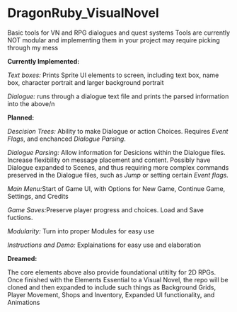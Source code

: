 # DragonRuby_VisualNovel
Basic tools for VN and RPG dialogues and quest systems
Tools are currently NOT modular and implementing them in your project may require picking through my mess

<b>Currently Implemented:</b>



<i>Text boxes:</i> Prints Sprite UI elements to screen, including text box, name box, character portrait and larger background portrait

<i>Dialogue:</i> runs through a dialogue text file and prints the parsed information into the above/n

<b>Planned:</b>



<i>Descision Trees:</i> Ability to make Dialogue or action Choices. Requires <i>Event Flags</i>, and enchanced <i>Dialogue Parsing</i>.

<i>Dialogue Parsing:</i> Allow information for Desicions within the Dialogue files. Increase flexibility on message placement and content. Possibly have Dialogue expanded to Scenes, and thus requiring more complex commands preserved in the Dialogue files, such as <i>Jump</i> or setting certain <i>Event flags.</i>

<i>Main Menu:</i>Start of Game UI, with Options for New Game, Continue Game, Settings, and Credits

<i>Game Saves:</i>Preserve player progress and choices. Load and Save fuctions.

<i>Modularity: </i> Turn into proper Modules for easy use

<i>Instructions and Demo:</i> Explainations for easy use and elaboration



<b>Dreamed:</b>



The core elements above also provide foundational utitilty for 2D RPGs. Once finished with the Elements Essential to a Visual Novel, the repo will be cloned and then expanded to include such things as Background Grids, Player Movement, Shops and Inventory, Expanded UI functionality, and Animations
